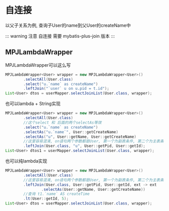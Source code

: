 # 自连接

以父子关系为例, 查询子User的name到父User的createName中

::: warning 注意
自连接 需要 mybatis-plus-join 版本 <Badge type="tip" text="1.4.0+" vertical="top" />
:::

## MPJLambdaWrapper

MPJLambdaWrapper可以这么写

```java
MPJLambdaWrapper<User> wrapper = new MPJLambdaWrapper<User>()
        .selectAll(User.class)
        .select("u.`name` as createName")
        .leftJoin("`user` u on u.pid = t.id");
List<User> dtos = userMapper.selectJoinList(User.class, wrapper);
```

也可以lambda + String实现

```java
MPJLambdaWrapper<User> wrapper = new MPJLambdaWrapper<User>()
        .selectAll(User.class)
        //这个select 和 后面的两个selectAs等效
        .select("u.`name` as createName")
        .selectAs("u.`name`", User::getCreateName)
        .selectAs("u", User::getName, User::getCreateName)
        //这里容易混淆, on语句两个参数都是User, 第一个为副表条件, 第二个为主表条件, 不要弄混了
        .leftJoin(User.class, "u", User::getPid, User::getId);
List<User> dtos1 = userMapper.selectJoinList(User.class, wrapper);
```

也可以纯lambda实现

```java
MPJLambdaWrapper<User> wrapper = new MPJLambdaWrapper<User>()
        .selectAll(User.class)
        //这里容易混淆, on语句两个参数都是User, 第一个为副表条件, 第二个为主表条件, 不要弄混了
        .leftJoin(User.class, User::getPid, User::getId, ext -> ext
                .selectAs(User::getName, User::getCreateName))
        //查询 t1.`name` AS createTime
        .lt(User::getId, 5);
List<User> dtos = userMapper.selectJoinList(User.class, wrapper);
```
